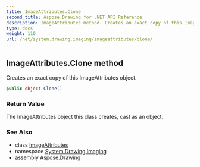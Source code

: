 ```yaml
---
title: ImageAttributes.Clone
second_title: Aspose.Drawing for .NET API Reference
description: ImageAttributes method. Creates an exact copy of this ImageAttributes object
type: docs
weight: 110
url: /net/system.drawing.imaging/imageattributes/clone/
---
```

## ImageAttributes.Clone method

Creates an exact copy of this ImageAttributes object.

```csharp
public object Clone()
```

### Return Value

The ImageAttributes object this class creates, cast as an object.

### See Also

* class [ImageAttributes](../)
* namespace [System.Drawing.Imaging](../../imageattributes/)
* assembly [Aspose.Drawing](../../../)


